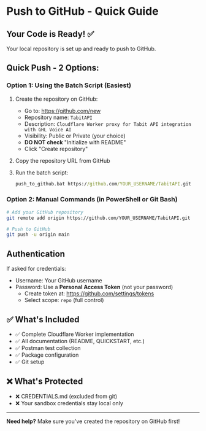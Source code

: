 # Push to GitHub - Quick Guide

## Your Code is Ready! ✅

Your local repository is set up and ready to push to GitHub.

## Quick Push - 2 Options:

### Option 1: Using the Batch Script (Easiest)

1. Create the repository on GitHub:
   - Go to: https://github.com/new
   - Repository name: `TabitAPI`
   - Description: `Cloudflare Worker proxy for Tabit API integration with GHL Voice AI`
   - Visibility: Public or Private (your choice)
   - **DO NOT check** "Initialize with README"
   - Click "Create repository"

2. Copy the repository URL from GitHub

3. Run the batch script:
   ```cmd
   push_to_github.bat https://github.com/YOUR_USERNAME/TabitAPI.git
   ```

### Option 2: Manual Commands (in PowerShell or Git Bash)

```bash
# Add your GitHub repository
git remote add origin https://github.com/YOUR_USERNAME/TabitAPI.git

# Push to GitHub
git push -u origin main
```

## Authentication

If asked for credentials:
- Username: Your GitHub username
- Password: Use a **Personal Access Token** (not your password)
  - Create token at: https://github.com/settings/tokens
  - Select scope: `repo` (full control)

## ✅ What's Included

- ✅ Complete Cloudflare Worker implementation
- ✅ All documentation (README, QUICKSTART, etc.)
- ✅ Postman test collection
- ✅ Package configuration
- ✅ Git setup

## ❌ What's Protected

- ❌ CREDENTIALS.md (excluded from git)
- ❌ Your sandbox credentials stay local only

---

**Need help?** Make sure you've created the repository on GitHub first!
